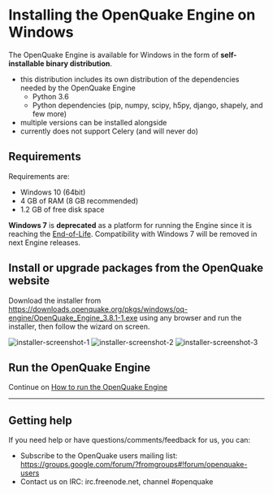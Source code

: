 # Installing the OpenQuake Engine on Windows

The OpenQuake Engine is available for Windows in the form of **self-installable binary distribution**.

- this distribution includes its own distribution of the dependencies needed by the OpenQuake Engine
    - Python 3.6
    - Python dependencies (pip, numpy, scipy, h5py, django, shapely, and few more)
- multiple versions can be installed alongside
- currently does not support Celery (and will never do)

## Requirements

Requirements are:

- Windows 10 (64bit)
- 4 GB of RAM (8 GB recommended)
- 1.2 GB of free disk space

**Windows 7** is **deprecated** as a platform for running the Engine since it is reaching the [End-of-Life](https://www.microsoft.com/en-us/windowsforbusiness/end-of-windows-7-support). Compatibility with Windows 7 will be removed in next Engine releases.

## Install or upgrade packages from the OpenQuake website

Download the installer from https://downloads.openquake.org/pkgs/windows/oq-engine/OpenQuake_Engine_3.8.1-1.exe using any browser and run the installer, then follow the wizard on screen.

![installer-screenshot-1](../img/win-installer-1.png)
![installer-screenshot-2](../img/win-installer-2.png)
![installer-screenshot-3](../img/win-installer-3.png)

## Run the OpenQuake Engine

Continue on [How to run the OpenQuake Engine](../running/windows.md)

***

## Getting help
If you need help or have questions/comments/feedback for us, you can:
  * Subscribe to the OpenQuake users mailing list: https://groups.google.com/forum/?fromgroups#!forum/openquake-users
  * Contact us on IRC: irc.freenode.net, channel #openquake
